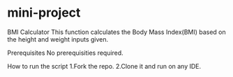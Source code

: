 # mini-project
BMI Calculator
This function calculates the Body Mass Index(BMI) based on the height and weight inputs given.

Prerequisites
No prerequisities required.

How to run the script
1.Fork the repo. 2.Clone it and run on any IDE.
